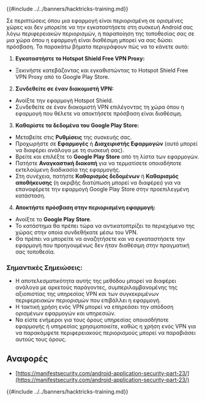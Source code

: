{{#include ../../banners/hacktricks-training.md}}

Σε περιπτώσεις όπου μια εφαρμογή είναι περιορισμένη σε ορισμένες χώρες και δεν μπορείτε να την εγκαταστήσετε στη συσκευή Android σας λόγω περιφερειακών περιορισμών, η παραποίηση της τοποθεσίας σας σε μια χώρα όπου η εφαρμογή είναι διαθέσιμη μπορεί να σας δώσει πρόσβαση. Τα παρακάτω βήματα περιγράφουν πώς να το κάνετε αυτό:

1. **Εγκαταστήστε το Hotspot Shield Free VPN Proxy:**

- Ξεκινήστε κατεβάζοντας και εγκαθιστώντας το Hotspot Shield Free VPN Proxy από το Google Play Store.

2. **Συνδεθείτε σε έναν διακομιστή VPN:**

- Ανοίξτε την εφαρμογή Hotspot Shield.
- Συνδεθείτε σε έναν διακομιστή VPN επιλέγοντας τη χώρα όπου η εφαρμογή που θέλετε να αποκτήσετε πρόσβαση είναι διαθέσιμη.

3. **Καθαρίστε τα δεδομένα του Google Play Store:**

- Μεταβείτε στις **Ρυθμίσεις** της συσκευής σας.
- Προχωρήστε σε **Εφαρμογές** ή **Διαχειριστής Εφαρμογών** (αυτό μπορεί να διαφέρει ανάλογα με τη συσκευή σας).
- Βρείτε και επιλέξτε το **Google Play Store** από τη λίστα των εφαρμογών.
- Πατήστε **Αναγκαστική διακοπή** για να τερματίσετε οποιαδήποτε εκτελούμενη διαδικασία της εφαρμογής.
- Στη συνέχεια, πατήστε **Καθαρισμός δεδομένων** ή **Καθαρισμός αποθήκευσης** (η ακριβής διατύπωση μπορεί να διαφέρει) για να επαναφέρετε την εφαρμογή Google Play Store στην προεπιλεγμένη κατάσταση.

4. **Αποκτήστε πρόσβαση στην περιορισμένη εφαρμογή:**
- Ανοίξτε το **Google Play Store**.
- Το κατάστημα θα πρέπει τώρα να αντικατοπτρίζει το περιεχόμενο της χώρας στην οποία συνδεθήκατε μέσω του VPN.
- Θα πρέπει να μπορείτε να αναζητήσετε και να εγκαταστήσετε την εφαρμογή που προηγουμένως δεν ήταν διαθέσιμη στην πραγματική σας τοποθεσία.

### Σημαντικές Σημειώσεις:

- Η αποτελεσματικότητα αυτής της μεθόδου μπορεί να διαφέρει ανάλογα με αρκετούς παράγοντες, συμπεριλαμβανομένης της αξιοπιστίας της υπηρεσίας VPN και των συγκεκριμένων περιφερειακών περιορισμών που επιβάλλει η εφαρμογή.
- Η τακτική χρήση ενός VPN μπορεί να επηρεάσει την απόδοση ορισμένων εφαρμογών και υπηρεσιών.
- Να είστε ενήμεροι για τους όρους υπηρεσίας οποιασδήποτε εφαρμογής ή υπηρεσίας χρησιμοποιείτε, καθώς η χρήση ενός VPN για να παρακάμψετε περιφερειακούς περιορισμούς μπορεί να παραβιάσει αυτούς τους όρους.

## Αναφορές

- [https://manifestsecurity.com/android-application-security-part-23/](https://manifestsecurity.com/android-application-security-part-23/)

{{#include ../../banners/hacktricks-training.md}}
